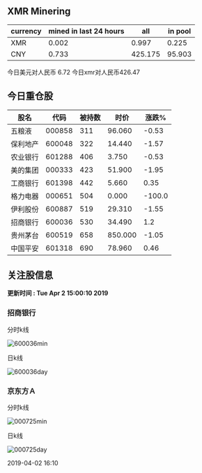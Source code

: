 ## XMR Minering

|currency|mined in last 24 hours|all|in pool|
|---|---|---|---|
|XMR|0.002|0.997|0.225|
|CNY|0.733|425.175|95.903|

今日美元对人民币 6.72	今日xmr对人民币426.47


## 今日重仓股 

|股名|代码|被持数|时价|涨跌%|
|---|---|---|---|---|
|五粮液|000858|311|96.060|-0.53|
|保利地产|600048|322|14.440|-1.57|
|农业银行|601288|406|3.750|-0.53|
|美的集团|000333|423|51.900|-1.95|
|工商银行|601398|442|5.660|0.35|
|格力电器|000651|504|0.000|-100.0|
|伊利股份|600887|519|29.310|-1.55|
|招商银行|600036|530|34.490|1.2|
|贵州茅台|600519|658|850.000|-1.05|
|中国平安|601318|690|78.960|0.46|

## 关注股信息
**更新时间 : Tue Apr  2 15:00:10 2019**
### 招商银行 
分时k线

![600036min](http://image.sinajs.cn/newchart/min/n/sh600036.gif)

日k线

![600036day](http://image.sinajs.cn/newchart/daily/n/sh600036.gif)

### 京东方Ａ 
分时k线

![000725min](http://image.sinajs.cn/newchart/min/n/sz000725.gif)

日k线

![000725day](http://image.sinajs.cn/newchart/daily/n/sz000725.gif)

2019-04-02 16:10